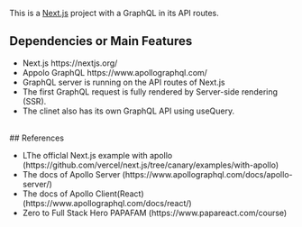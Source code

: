 This is a [Next.js](https://nextjs.org/) project with a GraphQL in its API routes. 

## Dependencies or Main Features
<ul>
  <li>Next.js https://nextjs.org/
<li>Appolo GraphQL https://www.apollographql.com/
<li>GraphQL server is running on the API routes of Next.js
<li>The first GraphQL request is fully rendered by Server-side rendering (SSR).
<li>The clinet also has its own GraphQL API using useQuery.
</ul>
<br>
## References
<ul>
<li>LThe officlal Next.js example with apollo (https://github.com/vercel/next.js/tree/canary/examples/with-apollo)
<li>The docs of Apollo Server (https://www.apollographql.com/docs/apollo-server/)
<li>The docs of Apollo Client(React)(https://www.apollographql.com/docs/react/)
<li>Zero to Full Stack Hero PAPAFAM (https://www.papareact.com/course) 
<ul>
